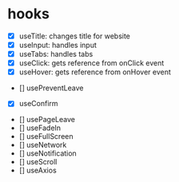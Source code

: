 # hooks

- [x] useTitle: changes title for website
- [x] useInput: handles input
- [x] useTabs: handles tabs
- [x] useClick: gets reference from onClick event
- [x] useHover: gets reference from onHover event
- [] usePreventLeave
- [x] useConfirm
- [] usePageLeave
- [] useFadeIn
- [] useFullScreen
- [] useNetwork
- [] useNotification
- [] useScroll
- [] useAxios

